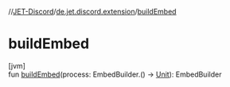 //[JET-Discord](../../index.md)/[de.jet.discord.extension](index.md)/[buildEmbed](build-embed.md)

# buildEmbed

[jvm]\
fun [buildEmbed](build-embed.md)(process: EmbedBuilder.() -&gt; [Unit](https://kotlinlang.org/api/latest/jvm/stdlib/kotlin/-unit/index.html)): EmbedBuilder
